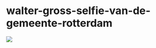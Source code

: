 # walter-gross-selfie-van-de-gemeente-rotterdam
![](https://github.com/nondejus/walter-gross-selfie-van-de-gemeente-rotterdam/blob/main/ArtBoard%20Image%20(53).jpg)
